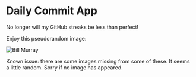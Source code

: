 Daily Commit App
================
No longer will my GitHub streaks be less than perfect!

Enjoy this pseudorandom image:

![Bill Murray](http://www.fillmurray.com/500/500 "Bill Murray")

Known issue: there are some images missing from some of these. It seems a little random. Sorry if no image has appeared.
